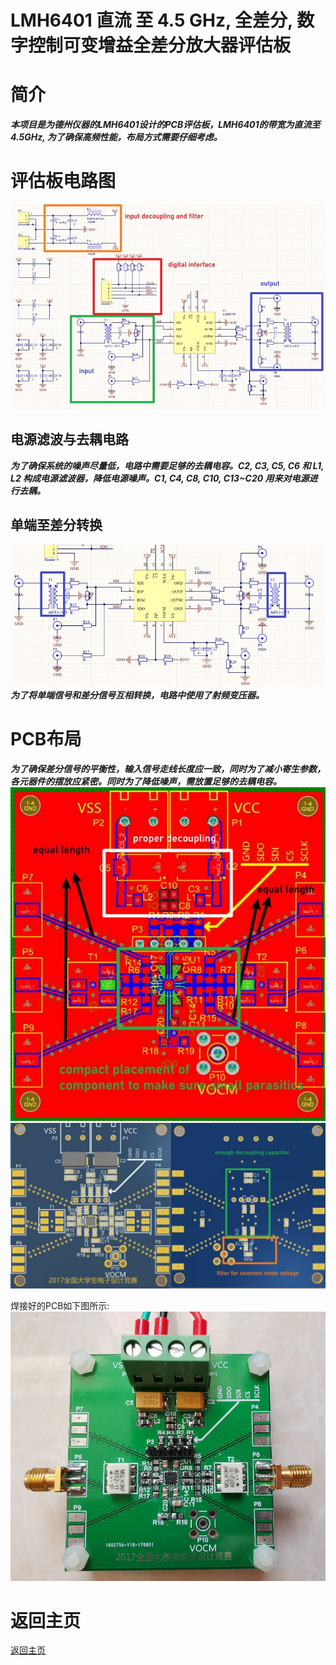# LMH6401 直流 至 4.5 GHz, 全差分, 数字控制可变增益全差分放大器评估板

# 简介
***本项目是为德州仪器的LMH6401设计的PCB评估板，LMH6401的带宽为直流至4.5GHz, 为了确保高频性能，布局方式需要仔细考虑。***      

# 评估板电路图
![LMH6401schematic](img/LMH6401schematic.jpg)   
## 电源滤波与去耦电路
***为了确保系统的噪声尽量低，电路中需要足够的去耦电容。C2, C3, C5, C6 和 L1, L2 构成电源滤波器，降低电源噪声。C1, C4, C8, C10, C13~C20 用来对电源进行去耦。***      

## 单端至差分转换
![Singleendedtod](img/Singleendedtod.jpg)   
***为了将单端信号和差分信号互相转换，电路中使用了射频变压器。***    

# PCB布局
***为了确保差分信号的平衡性，输入信号走线长度应一致，同时为了减小寄生参数，各元器件的摆放应紧密。同时为了降低噪声，需放置足够的去耦电容。***   
![LMH6401_Top](img/LMH6401_Top.jpg)   
![LMH6401_3D](img/LMH6401_3D.jpg)   

焊接好的PCB如下图所示:   
![LMH6401RealPCB](img/LMH6401RealPCB.jpg)   

# 返回主页
[返回主页](https://yannanzhang512.github.io/YannanZhang/pages/index_cn.html)

